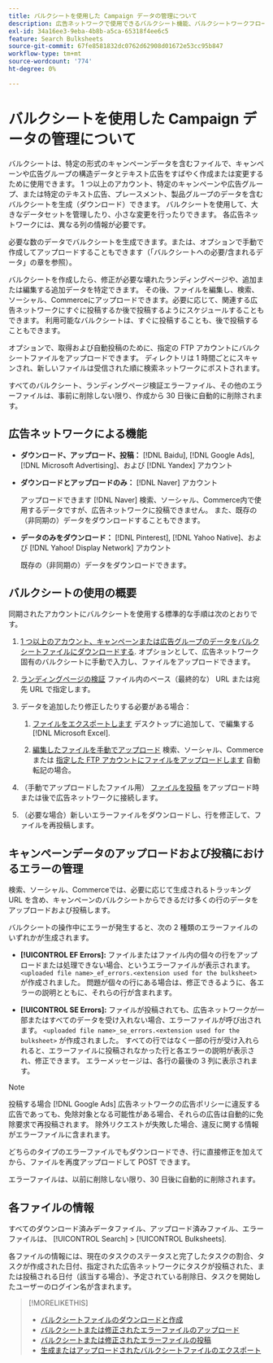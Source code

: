 ```yaml
---
title: バルクシートを使用した Campaign データの管理について
description: 広告ネットワークで使用できるバルクシート機能、バルクシートワークフロー、エラー処理について説明します。
exl-id: 34a16ee3-9eba-4b8b-a5ca-65318f4ee6c5
feature: Search Bulksheets
source-git-commit: 67fe8581832dc0762d62908d01672e53cc95b847
workflow-type: tm+mt
source-wordcount: '774'
ht-degree: 0%

---
```


# バルクシートを使用した Campaign データの管理について

バルクシートは、特定の形式のキャンペーンデータを含むファイルで、キャンペーンや広告グループの構造データとテキスト広告をすばやく作成または変更するために使用できます。 1 つ以上のアカウント、特定のキャンペーンや広告グループ、または特定のテキスト広告、プレースメント、製品グループのデータを含むバルクシートを生成（ダウンロード）できます。 バルクシートを使用して、大きなデータセットを管理したり、小さな変更を行ったりできます。 各広告ネットワークには、異なる列の情報が必要です。

必要な数のデータでバルクシートを生成できます。または、オプションで手動で作成してアップロードすることもできます（「バルクシートへの必要/含まれるデータ」の章を参照）。

バルクシートを作成したら、修正が必要な壊れたランディングページや、追加または編集する追加データを特定できます。 その後、ファイルを編集し、検索、ソーシャル、Commerceにアップロードできます。必要に応じて、関連する広告ネットワークにすぐに投稿するか後で投稿するようにスケジュールすることもできます。 利用可能なバルクシートは、すぐに投稿することも、後で投稿することもできます。

オプションで、取得および自動投稿のために、指定の FTP アカウントにバルクシートファイルをアップロードできます。 ディレクトリは 1 時間ごとにスキャンされ、新しいファイルは受信された順に検索ネットワークにポストされます。

すべてのバルクシート、ランディングページ検証エラーファイル、その他のエラーファイルは、事前に削除しない限り、作成から 30 日後に自動的に削除されます。

## 広告ネットワークによる機能

* **ダウンロード、アップロード、投稿：**  [!DNL Baidu], [!DNL Google Ads], [!DNL Microsoft Advertising]、および [!DNL Yandex] アカウント

* **ダウンロードとアップロードのみ：** [!DNL Naver] アカウント

  アップロードできます [!DNL Naver] 検索、ソーシャル、Commerce内で使用するデータですが、広告ネットワークに投稿できません。 また、既存の（非同期の）データをダウンロードすることもできます。

* **データのみをダウンロード：**  [!DNL Pinterest], [!DNL Yahoo Native]、および [!DNL Yahoo! Display Network] アカウント

  既存の（非同期の）データをダウンロードできます。

## バルクシートの使用の概要

同期されたアカウントにバルクシートを使用する標準的な手順は次のとおりです。

<!-- insert image
  [EDIT/RECREATE FILE to replace "search engine"]
-->

1. [1 つ以上のアカウント、キャンペーンまたは広告グループのデータをバルクシートファイルにダウンロードする](bulksheet-download.md). オプションとして、広告ネットワーク固有のバルクシートに手動で入力し、ファイルをアップロードできます。

1. [ランディングページの検証](bulksheet-validate-landing-pages.md) ファイル内のベース（最終的な） URL または宛先 URL で指定します。

1. データを追加したり修正したりする必要がある場合：

   1. [ファイルをエクスポートします](bulksheet-export.md) デスクトップに追加して、で編集する [!DNL Microsoft Excel].

   1. [編集したファイルを手動でアップロード](bulksheet-upload.md) 検索、ソーシャル、Commerceまたは [指定した FTP アカウントにファイルをアップロードします](bulksheet-ftp-account.md) 自動転記の場合。

1. （手動でアップロードしたファイル用） [ファイルを投稿](bulksheet-post.md) をアップロード時または後で広告ネットワークに接続します。

1. （必要な場合）新しいエラーファイルをダウンロードし、行を修正して、ファイルを再投稿します。

## キャンペーンデータのアップロードおよび投稿におけるエラーの管理

検索、ソーシャル、Commerceでは、必要に応じて生成されるトラッキング URL を含め、キャンペーンのバルクシートからできるだけ多くの行のデータをアップロードおよび投稿します。

バルクシートの操作中にエラーが発生すると、次の 2 種類のエラーファイルのいずれかが生成されます。

* **[!UICONTROL EF Errors]:**  ファイルまたはファイル内の個々の行をアップロードまたは処理できない場合、というエラーファイルが表示されます。 `<uploaded file name>_ef_errors.<extension used for the bulksheet>` が作成されました。 問題が個々の行にある場合は、修正できるように、各エラーの説明とともに、それらの行が含まれます。

* **[!UICONTROL SE Errors]:**  ファイルが投稿されても、広告ネットワークが一部またはすべてのデータを受け入れない場合、エラーファイルが呼び出されます。 `<uploaded file name>_se_errors.<extension used for the bulksheet>` が作成されました。 すべての行ではなく一部の行が受け入れられると、エラーファイルに投稿されなかった行と各エラーの説明が表示され、修正できます。 エラーメッセージは、各行の最後の 3 列に表示されます。

>[!NOTE]
>
>投稿する場合 [!DNL Google Ads] 広告ネットワークの広告ポリシーに違反する広告であっても、免除対象となる可能性がある場合、それらの広告は自動的に免除要求で再投稿されます。 除外リクエストが失敗した場合、違反に関する情報がエラーファイルに含まれます。

どちらのタイプのエラーファイルでもダウンロードでき、行に直接修正を加えてから、ファイルを再度アップロードして POST できます。

エラーファイルは、以前に削除しない限り、30 日後に自動的に削除されます。

## 各ファイルの情報

すべてのダウンロード済みデータファイル、アップロード済みファイル、エラーファイルは、 [!UICONTROL Search] > [!UICONTROL Bulksheets].

各ファイルの情報には、現在のタスクのステータスと完了したタスクの割合、タスクが作成された日付、指定された広告ネットワークにタスクが投稿された、または投稿される日付（該当する場合）、予定されている削除日、タスクを開始したユーザーのログイン名が含まれます。

>[!MORELIKETHIS]
>
>* [バルクシートファイルのダウンロードと作成](/help/search-social-commerce/campaign-management/bulksheets/bulksheet-download.md)
>* [バルクシートまたは修正されたエラーファイルのアップロード](bulksheet-upload.md)
>* [バルクシートまたは修正されたエラーファイルの投稿](bulksheet-post.md)
>* [生成またはアップロードされたバルクシートファイルのエクスポート](bulksheet-export.md)
